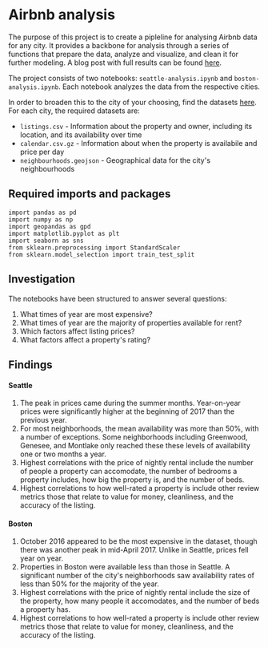 # Airbnb analysis

The purpose of this project is to create a pipleline for analysing Airbnb data for any city. It provides a backbone for analysis through a series of functions that prepare the data, analyze and visualize, and clean it for further modeling. A blog post with full results can be found [here](https://chrisudemans.medium.com/airbnb-jut-ipoed-heres-what-its-footprint-looks-like-85301399b2a3).

The project consists of two notebooks: `seattle-analysis.ipynb` and `boston-analysis.ipynb`. Each notebook analyzes the data from the respective cities.

In order to broaden this to the city of your choosing, find the datasets [here](http://insideairbnb.com/get-the-data.html). For each city, the required datasets are:

- `listings.csv` - Information about the property and owner, including its location, and its availability over time
- `calendar.csv.gz` - Information about when the property is availabile and price per day
- `neighbourhoods.geojson` - Geographical data for the city's neighbourhoods

## Required imports and packages

```
import pandas as pd
import numpy as np
import geopandas as gpd
import matplotlib.pyplot as plt
import seaborn as sns
from sklearn.preprocessing import StandardScaler
from sklearn.model_selection import train_test_split
```

## Investigation

The notebooks have been structured to answer several questions:

1. What times of year are most expensive?
2. What times of year are the majority of properties available for rent?
3. Which factors affect listing prices?
4. What factors affect a property's rating?

## Findings

#### Seattle

1. The peak in prices came during the summer months. Year-on-year prices were significantly higher at the beginning of 2017 than the previous year.
2. For most neighborhoods, the mean availability was more than 50%, with a number of exceptions. Some neighborhoods including Greenwood, Genesee, and Montlake only reached these these levels of availability one or two months a year.
3. Highest correlations with the price of nightly rental include the number of people a property can accomodate, the number of bedrooms a property includes, how big the property is, and the number of beds.
4. Highest correlations to how well-rated a property is include other review metrics those that relate to value for money, cleanliness, and the accuracy of the listing.

#### Boston

1. October 2016 appeared to be the most expensive in the dataset, though there was another peak in mid-April 2017. Unlike in Seattle, prices fell year on year.
2. Properties in Boston were available less than those in Seattle. A significant number of the city's neighborhoods saw availability rates of less than 50% for the majority of the year.
3. Highest correlations with the price of nightly rental include the size of the property, how many people it accomodates, and the number of beds a property has.
4. Highest correlations to how well-rated a property is include other review metrics those that relate to value for money, cleanliness, and the accuracy of the listing.
